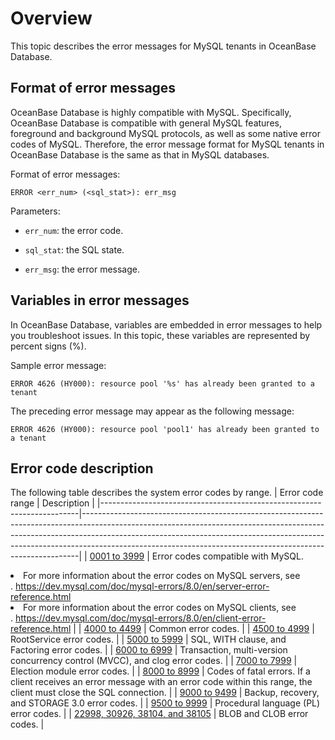 Overview
===========================

This topic describes the error messages for MySQL tenants in OceanBase Database.

Format of error messages
---------------------------

OceanBase Database is highly compatible with MySQL. Specifically, OceanBase Database is compatible with general MySQL features, foreground and background MySQL protocols, as well as some native error codes of MySQL. Therefore, the error message format for MySQL tenants in OceanBase Database is the same as that in MySQL databases.

Format of error messages:

```unknow
ERROR <err_num> (<sql_stat>): err_msg
```

Parameters:

* `err_num`: the error code.

* `sql_stat`: the SQL state.

* `err_msg`: the error message.

Variables in error messages
-----------------------------

In OceanBase Database, variables are embedded in error messages to help you troubleshoot issues. In this topic, these variables are represented by percent signs (%).

Sample error message:

```unknow
ERROR 4626 (HY000): resource pool '%s' has already been granted to a tenant
```

The preceding error message may appear as the following message:

```unknow
ERROR 4626 (HY000): resource pool 'pool1' has already been granted to a tenant
```

Error code description
----------------------------

The following table describes the system error codes by range.
| Error code range                                                                  | Description                                                                                                                                                                                                                                                                                                                    |
|------------------------------------------------------------------------|-----------------------------------------------------------------------------------------------------------------------------------------------------------------------------------------------------------------------------------------------------------------------------------------------------------------------|
| [0001 to 3999](2.0001-3999-of-mysql-mode.md)            | Error codes compatible with MySQL.  <li>For more information about the error codes on MySQL servers, see <br>. <https://dev.mysql.com/doc/mysql-errors/8.0/en/server-error-reference.html>   <li>For more information about the error codes on MySQL clients, see <br>. <https://dev.mysql.com/doc/mysql-errors/8.0/en/client-error-reference.html>    |
| [4000 to 4499](3.4000-4499-of-mysql-mode.md)            | Common error codes.                                                                                                                                                                                                                                                                                                                 |
| [4500 to 4999](4.4500-4999-of-mysql-mode.md)            | RootService error codes.                                                                                                                                                                                                                                                                                                       |
| [5000 to 5999](5.5000-5999-of-mysql-mode.md)            | SQL, WITH clause, and Factoring error codes.                                                                                                                                                                                                                                                                                            |
| [6000 to 6999](6.6000-6999-of-mysql-mode.md)            | Transaction, multi-version concurrency control (MVCC), and clog error codes.                                                                                                                                                                                                                                                                                                    |
| [7000 to 7999](7.7000-7999-of-mysql-mode.md)            | Election module error codes.                                                                                                                                                                                                                                                                                                               |
| [8000 to 8999](8.8000-8999-of-mysql-mode.md)            | Codes of fatal errors.  If a client receives an error message with an error code within this range, the client must close the SQL connection.                                                                                                                                                                                                                                                                      |
| [9000 to 9499](9.9000-9499-of-mysql-mode.md)            | Backup, recovery, and STORAGE 3.0 error codes.                                                                                                                                                                                                                                                                                                 |
| [9500 to 9999](10.9500-9999-of-mysql-mode.md)            | Procedural language (PL) error codes.                                                                                                                                                                                                                                                                                                          |
| [22998, 30926, 38104, and 38105](11.22998-30926-38104-38105-of-mysql-mode.md) | BLOB and CLOB error codes.                                                                                                                                                                                                                                                                                                         |
